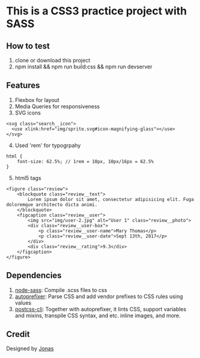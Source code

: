 # This is a CSS3 practice project with SASS

## How to test
1. clone or download this project
2. npm install && npm run build:css && npm run devserver

## Features
1. Flexbox for layout
2. Media Queries for responsiveness
3. SVG icons
```
<svg class="search__icon">
  <use xlink:href="img/sprite.svg#icon-magnifying-glass"></use>
</svg>
```
4. Used 'rem' for typogrpahy
```
html {
    font-size: 62.5%; // 1rem = 10px, 10px/16px = 62.5%
}
```
5. html5 tags
```
<figure class="review">
    <blockquote class="review__text">
        Lorem ipsum dolor sit amet, consectetur adipisicing elit. Fuga doloremque architecto dicta animi.
    </blockquote>
    <figcaption class="review__user">
        <img src="img/user-2.jpg" alt="User 1" class="review__photo">
        <div class="review__user-box">
            <p class="review__user-name">Mary Thomas</p>
            <p class="review__user-date">Sept 13th, 2017</p>
        </div>
        <div class="review__rating">9.3</div>
    </figcaption>
</figure>
```


## Dependencies
1. [node-sass](https://github.com/sass/node-sass): Compile .scss files to css
2. [autoprefixer](https://github.com/postcss/autoprefixer): Parse CSS and add vendor prefixes to CSS rules using values
3. [postcss-cli](https://github.com/postcss/postcss-cli): Together with autoprefixer, it lints CSS, support variables and mixins, transpile CSS syntax, and etc. inline images, and more.


## Credit
Designed by [Jonas](https://github.com/jonasschmedtmann/advanced-css-course)
